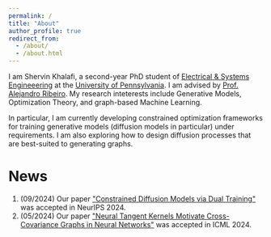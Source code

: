 ```yaml
---
permalink: /
title: "About"
author_profile: true
redirect_from: 
  - /about/
  - /about.html
---
```


I am Shervin Khalafi, a second-year PhD student of [Electrical & Systems Engineeering](https://www.ese.upenn.edu/) at the [University of Pennsylvania](https://www.upenn.edu/). I am advised by [Prof. Alejandro Ribeiro](https://alelab.seas.upenn.edu/alejandro-ribeiro/). My research inteterests include Generative Models, Optimization Theory, and graph-based Machine Learning.

In particular, I am currently developing constrained optimization frameworks for training generative models (diffusion models in particular) under requirements. I am also exploring
how to design diffusion processes that are best-suited to generating graphs.

News
======
1. (09/2024) Our paper ["Constrained Diffusion Models via Dual Training"](https://arxiv.org/abs/2408.15094) was accepted in NeurIPS 2024.
1. (05/2024) Our paper ["Neural Tangent Kernels Motivate Cross-Covariance Graphs in Neural Networks"](https://proceedings.mlr.press/v235/khalafi24a.html) was accepted in ICML 2024.
